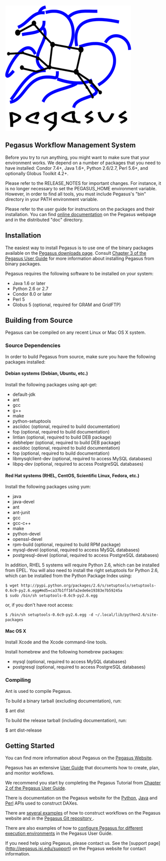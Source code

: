 ![Pegasus](doc/docbook/images/pegasusfront-black-reduced.png)

Pegasus Workflow Management System
----------------------------------

Before you try to run anything, you might want to make sure that your
environment works. We depend on a number of packages that you need to have
installed: Condor 7.4+, Java 1.6+, Python 2.6/2.7, Perl 5.6+, and optionally
Globus Toolkit 4.2+.

Please refer to the RELEASE_NOTES for important changes. For instance, it is no
longer necessary to set the PEGASUS_HOME environment variable. However, in
order to find all tools, you must include Pegasus's "bin" directory in your
PATH environment variable.

Please refer to the user guide for instructions on the packages and their
installation. You can find [online documentation](http://pegasus.isi.edu/documentation)
on the Pegasus webpage and in the distributed "doc" directory. 

Installation
------------

The easiest way to install Pegasus is to use one of the binary packages
available on the [Pegasus downloads page](http://pegasus.isi.edu/downloads).
Consult [Chapter 3 of the Pegasus User Guide](http://pegasus.isi.edu/wms/docs/latest/installation.php)
for more information about installing Pegasus from binary packages.

Pegasus requires the following software to be installed on your system:

* Java 1.6 or later
* Python 2.6 or 2.7
* Condor 8.0 or later
* Perl 5
* Globus 5 (optional, required for GRAM and GridFTP)

Building from Source
--------------------

Pegasus can be compiled on any recent Linux or Mac OS X system.

### Source Dependencies

In order to build Pegasus from source, make sure you have the following
packages installed:

#### Debian systems (Debian, Ubuntu, etc.)

Install the following packages using apt-get:

* default-jdk
* ant
* gcc
* g++
* make
* python-setuptools
* asciidoc (optional, required to build documentation)
* fop (optional, required to build documentation)
* lintian (optional, required to build DEB package)
* debhelper (optional, required to build DEB package)
* asciidoc (optional, required to build documentation)
* fop (optional, required to build documentation)
* libmysqlclient-dev (optional, required to access MySQL databases)
* libpq-dev (optional, required to access PostgreSQL databases)

#### Red Hat systems (RHEL, CentOS, Scientific Linux, Fedora, etc.)

Install the following packages using yum:

* java
* java-devel
* ant
* ant-junit
* gcc
* gcc-c++
* make
* python-devel
* openssl-devel
* rpm-build (optional, required to build RPM package)
* mysql-devel (optional, required to access MySQL databases)
* postgresql-devel (optional, required to access PostgreSQL databases)

In addition, RHEL 5 systems will require Python 2.6, which can be
installed from EPEL. You will also need to install the right setuptools
for Python 2.6, which can be installed from the Python Package Index using:

    $ wget http://pypi.python.org/packages/2.6/s/setuptools/setuptools-0.6c9-py2.6.egg#md5=ca37b1ff16fa2ede6e19383e7b59245a
    $ sudo /bin/sh setuptools-0.6c9-py2.6.egg

or, if you don't have root access:

    $ /bin/sh setuptools-0.6c9-py2.6.egg -d ~/.local/lib/python2.6/site-packages

#### Mac OS X

Install Xcode and the Xcode command-line tools.

Install homebrew and the following homebrew packages:

* mysql (optional, required to access MySQL databases)
* postgresql (optional, required to access PostgreSQL databases)

### Compiling

Ant is used to compile Pegasus.

To build a binary tarball (excluding documentation), run:

 $ ant dist

To build the release tarball (including documentation), run:

 $ ant dist-release

Getting Started
---------------

You can find more information about Pegasus on the [Pegasus Website](http://pegasus.isi.edu).

Pegasus has an extensive [User Guide](http://pegasus.isi.edu/wms/docs/latest/)
that documents how to create, plan, and monitor workflows.

We recommend you start by completing the Pegasus Tutorial from [Chapter 2 of the
Pegasus User Guide](http://pegasus.isi.edu/wms/docs/latest/tutorial.php).

There is documentation on the Pegasus website for the
[Python](http://pegasus.isi.edu/wms/docs/latest/python/),
[Java](http://pegasus.isi.edu/wms/docs/latest/javadoc/) and
[Perl](http://pegasus.isi.edu/wms/docs/latest/perl/) APIs used to construct DAXes.

There are [several examples](http://pegasus.isi.edu/examples) of how to
construct workflows on the Pegasus website and in the [Pegasus Git repository
](https://github.com/pegasus-isi/pegasus/tree/master/share/pegasus/examples).

There are also examples of how to [configure Pegasus for different execution
environments](http://pegasus.isi.edu/wms/docs/latest/execution_environments.php)
in the Pegasus User Guide.

If you need help using Pegasus, please contact us. See the [support page]
(http://pegasus.isi.edu/support) on the Pegasus website for contact information.

